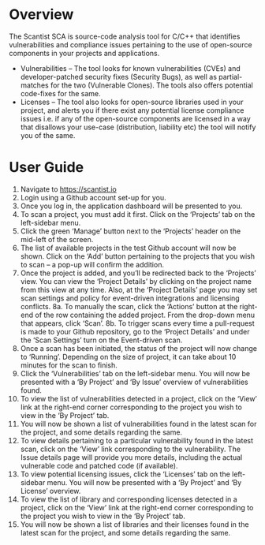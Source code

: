 # Overview
The Scantist SCA is source-code analysis tool for C/C++ that identifies vulnerabilities and compliance issues pertaining to the use of open-source components in your projects and applications.
* Vulnerabilities – The tool looks for known vulnerabilities (CVEs) and developer-patched security fixes (Security Bugs), as well as partial-matches for the two (Vulnerable Clones). The tools also offers potential code-fixes for the same.
* Licenses – The tool also looks for open-source libraries used in your project, and alerts you if there exist any potential license compliance issues i.e. if any of the open-source components are licensed in a way that disallows your use-case (distribution, liability etc) the tool will notify you of the same.

# User Guide

1. Navigate to https://scantist.io
2. Login using a Github account set-up for you.
3. Once you log in, the application dashboard will be presented to you.
4. To scan a project, you must add it first. Click on the ‘Projects’ tab on the left-sidebar menu.
5. Click the green ‘Manage’ button next to the ‘Projects’ header on the mid-left of the screen.
6. The list of available projects in the test Github account will now be shown. Click on the ‘Add’ button pertaining to the projects that you wish to scan – a pop-up will confirm the addition.
7. Once the project is added, and you’ll be redirected back to the ‘Projects’ view. You can view the ‘Project Details’ by clicking on the project name from this view at any time. Also, at the ‘Project Details’ page you may set scan settings and policy for event-driven integrations and licensing conflicts.
8a. To manually the scan, click the ‘Actions’ button at the right-end of the row containing the added project. From the drop-down menu that appears, click ‘Scan’.
8b. To trigger scans every time a pull-request is made to your Github repository, go to the ‘Project Details’ and under the ‘Scan Settings’ turn on the Event-driven scan. 
9. Once a scan has been initiated, the status of the project will now change to ‘Running’. Depending on the size of project, it can take about 10 minutes for the scan to finish.
10. Click the ‘Vulnerabilities’ tab on the left-sidebar menu. You will now be presented with a ‘By Project’ and ‘By Issue’ overview of vulnerabilities found.
11. To view the list of vulnerabilities detected in a project, click on the ‘View’ link at the right-end corner corresponding to the project you wish to view in the ‘By Project’ tab.
12. You will now be shown a list of vulnerabilities found in the latest scan for the project, and some details regarding the same.
13. To view details pertaining to a particular vulnerability found in the latest scan, click on the ‘View’ link corresponding to the vulnerability. The Issue details page will provide you more details, including the actual vulnerable code and patched code (if available).  
14. To view potential licensing issues, click the ‘Licenses’ tab on the left-sidebar menu. You will now be presented with a ‘By Project’ and ‘By License’ overview.
15. To view the list of library and corresponding licenses detected in a project, click on the ‘View’ link at the right-end corner corresponding to the project you wish to view in the ‘By Project’ tab.
16. You will now be shown a list of libraries and their licenses found in the latest scan for the project, and some details regarding the same.
